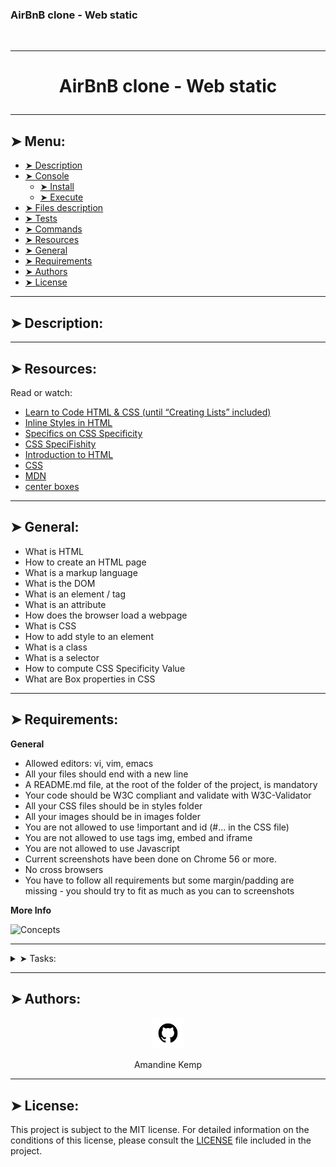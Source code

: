 ### AirBnB clone - Web static

<p align="center">
    <img [AirBnB clone - Web static] src="">
</p>

----------

# <p align="center">AirBnB clone - Web static</p>

----------

## ➤ Menu:

* [➤ Description]()
* [➤ Console]()
  * [➤ Install]()
  * [➤ Execute]()
* [➤ Files description]()
* [➤ Tests]()
* [➤ Commands]()
* [➤ Resources]()
* [➤ General]()
* [➤ Requirements]()
* [➤ Authors]()
* [➤ License]()

----------

## ➤ Description:



----------

## ➤ Resources:
Read or watch:

* [Learn to Code HTML & CSS (until “Creating Lists” included)](https://intranet.hbtn.io/rltoken/9P868D9X6hKF-iPeuTjUMA)
* [Inline Styles in HTML](https://intranet.hbtn.io/rltoken/3w80rVNNceP13m7D52ma3Q)
* [Specifics on CSS Specificity](https://intranet.hbtn.io/rltoken/miNTDX58opEBx0EbOWPySw)
* [CSS SpeciFishity](https://intranet.hbtn.io/rltoken/sOpKz-qSh9sD3tEcidcgDw)
* [Introduction to HTML](https://intranet.hbtn.io/rltoken/Jrc0YlYYAry_aRJBZB5v2Q)
* [CSS](https://intranet.hbtn.io/rltoken/mq0A1qZJs8J0SE5xyxODzg)
* [MDN](https://intranet.hbtn.io/rltoken/8AWCJcUwO2UK5FFUb7G-iw)
* [center boxes](https://intranet.hbtn.io/rltoken/CWYMpBgaImw4SPgfibG2eQ)

----------

## ➤ General:

* What is HTML
* How to create an HTML page
* What is a markup language
* What is the DOM
* What is an element / tag
* What is an attribute
* How does the browser load a webpage
* What is CSS
* How to add style to an element
* What is a class
* What is a selector
* How to compute CSS Specificity Value
* What are Box properties in CSS

----------

## ➤ Requirements:

**General**

* Allowed editors: vi, vim, emacs
* All your files should end with a new line
* A README.md file, at the root of the folder of the project, is mandatory
* Your code should be W3C compliant and validate with W3C-Validator
* All your CSS files should be in styles folder
* All your images should be in images folder
* You are not allowed to use !important and id (#... in the CSS file)
* You are not allowed to use tags img, embed and iframe
* You are not allowed to use Javascript
* Current screenshots have been done on Chrome 56 or more.
* No cross browsers
* You have to follow all requirements but some margin/padding are missing - you should try to fit as much as you can to screenshots

**More Info**

![Concepts](https://s3.eu-west-3.amazonaws.com/hbtn.intranet.project.files/concepts/74/hbnb_step1.png)

----------
<details>
<summary> ➤ Tasks:</summary>

### 0. Inline styling

Write an HTML page that displays a header and a footer.

Layout:

* Body:
 * no margin
 * no padding
* Header:
 * background color #FF0000 (red)
 * height: 70px
 * width: 100%

* Footer:
 * background color #00FF00 (green)
 * height: 60px
 * width: 100%
 * text Holberton School center vertically and horizontally
 * always at the bottom at the page

* Requirements:

* You must use the header and footer tags
* You are not allowed to import any files
* You are not allowed to use the style tag in the head tag
* Use inline styling for all your tags

![medias](https://s3.eu-west-3.amazonaws.com/hbtn.intranet/uploads/medias/2020/9/939d6b9448e63776610d05d2226aa8985209ee4d.png?X-Amz-Algorithm=AWS4-HMAC-SHA256&X-Amz-Credential=AKIA4MYA5JM5DUTZGMZG%2F20240315%2Feu-west-3%2Fs3%2Faws4_request&X-Amz-Date=20240315T084513Z&X-Amz-Expires=86400&X-Amz-SignedHeaders=host&X-Amz-Signature=0891bb3792eae5d917daaa6c6c1ed7eef99e51ccc1659e08aa4b6cdf886f74d4)


Repo:

* GitHub repository: holbertonschool-AirBnB_clone
* Directory: web_static
* File: 0-index.html
Please review your task manually with the following checklist
 
### 1. Head styling

Write an HTML page that displays a header and a footer by using the style tag in the head tag (same as 0-index.html)

Requirements:

* You must use the header and footer tags
* You are not allowed to import any files
* No inline styling
* You must use the style tag in the head tag

The layout must be exactly the same as 0-index.html

Repo:

* GitHub repository: holbertonschool-AirBnB_clone
* Directory: web_static
* File: 1-index.html

Please review your task manually with the following checklist

### 2. CSS files

Write an HTML page that displays a header and a footer by using CSS files (same as 1-index.html)

Requirements:

* You must use the header and footer tags
* No inline styling
* You must have 3 CSS files:
 * styles/2-common.css: for global style (i.e. the body style)
 * styles/2-header.css: for header style
 * styles/2-footer.css: for footer style

The layout must be exactly the same as 1-index.html

Repo:

* GitHub repository: holbertonschool-AirBnB_clone
* Directory: web_static
* File: 2-index.html, styles/2-common.css, styles/2-header.css, styles/2-footer.css

Please review your task manually with the following checklist

### 3. Zoning done!

Write an HTML page that displays a header and footer by using CSS files (same as 2-index.html)

Layout:

* Common:
 * no margin
 * no padding
 * font color: #484848
 * font size: 14px
 * font family: Circular,"Helvetica Neue",Helvetica,Arial,sans-serif;
 * icon in the browser tab

* Header:
 * background color: white
 * height: 70px
 * width: 100%
 * border bottom 1px #CCCCCC
 * logo align on left and center vertically (20px space at the left)

* Footer:
 * background color: white
 * height: 60px
 * width: 100%
 * border top 1px #CCCCCC
 * text Holberton School center vertically and horizontally
 * always at the bottom at the page

Requirements:

* No inline style
* You are not allowed to use the img tag
* You are not allowed to use the style tag in the head tag
* All images must be stored in the images folder
* You must have 3 CSS files:
 * styles/3-common.css: for the global style (i.e body style)
 * styles/3-header.css: for the header style
 * styles/3-footer.css: for the footer style

Repo:

* GitHub repository: holbertonschool-AirBnB_clone
* Directory: web_static
* File: 3-index.html, styles/3-common.css, styles/3-header.css, styles/3-footer.css, images/

![Zoning done!](https://s3.eu-west-3.amazonaws.com/hbtn.intranet/uploads/medias/2020/9/101096090ff2b87a86083d61789d597774400d5d.png?X-Amz-Algorithm=AWS4-HMAC-SHA256&X-Amz-Credential=AKIA4MYA5JM5DUTZGMZG%2F20240315%2Feu-west-3%2Fs3%2Faws4_request&X-Amz-Date=20240315T084513Z&X-Amz-Expires=86400&X-Amz-SignedHeaders=host&X-Amz-Signature=d2d8d473cfa75f34fe4b8f78e61b7c6551a8ad297ecf04c9553c258c35b7d146)

Please review your task manually with the following checklist

### 4. Search!

Write an HTML page that displays a header, footer and a filters box with a search button.

Layout: (based on 3-index.html)

* Container:
 * between header and footer tags, add a div:
  * class name: container
  * max width 1000px
  * margin top and bottom 30px - it should be 30px under the bottom of the header (screenshot)
  * center horizontally

* Filter section:
 * tag section
 * class name filters
 * inside the .container
 * background color white
 * height: 70px
 * width: 100% of the container
 * border 1px #DDDDDD with radius 4px

* Button search:
 * tag button
 * text Search
 * inside the section filters
 * font size: 18px
 * background color #FF5A5F
 * text color #FFFFFF
 * height: 48px
 * width: 20% of the section filters
 * no borders
 * border radius: 4px
 * center vertically and at 30px of the right border
 * change opacity to 90% when the mouse is on the button

* Requirements:

* You must use: header, footer, section, button tags
* No inline style
* You are not allowed to use the img tag
* You are not allowed to use the style tag in the head tag
* All images must be stored in the images folder
* You must have 4 CSS files:
 * styles/4-common.css: for the global style (body and .container styles)
 * styles/3-header.css: for the header style
 * styles/3-footer.css: for the footer style
 * styles/4-filters.css: for the filters style

* 4-index.html won’t be W3C valid, don’t worry, it’s temporary

![Search!](https://s3.eu-west-3.amazonaws.com/hbtn.intranet/uploads/medias/2020/9/0fc91d5d4d62955575dc65a93d9823cf4dc72133.png?X-Amz-Algorithm=AWS4-HMAC-SHA256&X-Amz-Credential=AKIA4MYA5JM5DUTZGMZG%2F20240315%2Feu-west-3%2Fs3%2Faws4_request&X-Amz-Date=20240315T084513Z&X-Amz-Expires=86400&X-Amz-SignedHeaders=host&X-Amz-Signature=8a731dfa0b35e9e1476ca2e4e9c7ae0477416af3bc03fc56f6f45f7a73f4df1d)

Repo:

* GitHub repository: holbertonschool-AirBnB_clone
* Directory: web_static
* File: 4-index.html, styles/4-common.css, styles/3-header.css, styles/3-footer.css, styles/4-filters.css, images/

Please review your task manually with the following checklist

### 5. More filters

Write an HTML page that displays a header, footer and a filters box.

Layout: (based on 4-index.html)

* Locations and Amenities filters:
 * tag: div
 * classname: locations for location tag and amenities for the other
 * inside the section filters (same level as the button Search)
 * height: 100% of the section filters
 * width: 25% of the section filters
 * border right #DDDDDD 1px only for the first left filter
 * contains a title:
  * tag: h3
  * font weight: 600
  * text States or Amenities
 * contains a subtitle:
  * tag: h4
  * font weight: 400
  * font size: 14px
  * text with fake contents

* Requirements:

* You must use: header, footer, section, button, h3, h4 tags
* No inline style
* You are not allowed to use the img tag
* You are not allowed to use the style tag in the head tag
* All images must be stored in the images folder
* You must have 4 CSS files:
 * styles/4-common.css: for the global style (body and .container styles)
 * styles/3-header.css: for the header style
 * styles/3-footer.css: for the footer style
 * styles/5-filters.css: for the filters style

![More filters](https://s3.eu-west-3.amazonaws.com/hbtn.intranet/uploads/medias/2020/9/63600f1cf5fad5711e6ebba03421fe980d498ec5.png?X-Amz-Algorithm=AWS4-HMAC-SHA256&X-Amz-Credential=AKIA4MYA5JM5DUTZGMZG%2F20240315%2Feu-west-3%2Fs3%2Faws4_request&X-Amz-Date=20240315T084513Z&X-Amz-Expires=86400&X-Amz-SignedHeaders=host&X-Amz-Signature=dc865e7bc756c95f27153ad95eafe398be708543b6cf8c2103b18c12083bee1b)

Repo:

* GitHub repository: holbertonschool-AirBnB_clone
* Directory: web_static
* File: 5-index.html, styles/4-common.css, styles/3-header.css, styles/3-footer.css, styles/5-filters.css, images/

Please review your task manually with the following checklist

### 6. It's (h)over

Write an HTML page that displays a header, footer and a filters box with dropdown.

Layout: (based on 5-index.html)

* Update Locations and Amenities filters to display a contextual dropdown when the mouse is on the filter div:
 * tag ul
 * classname popover
 * text should be fake now
 * inside each div
 * not displayed by default
 * color #FAFAFA
 * width same as the div filter
 * border #DDDDDD 1px with border radius 4px
 * no list display
 * Location filter has 2 levels of ul/li:
  * state -> cities
  * state name must be display in a h2 tag (font size 16px)

Requirements:

* You must use: header, footer, section, button, h3, h4, ul, li tags
* No inline style
* You are not allowed to use the img tag
* You are not allowed to use the style tag in the head tag
* All images must be stored in the images folder
* You must have 4 CSS files:
 * styles/4-common.css: for the global style (body and .container styles)
 * styles/3-header.css: for the header style
 * styles/3-footer.css: for the footer style
 * styles/6-filters.css: for the filters style

 ![It's (h)over(1)](https://s3.eu-west-3.amazonaws.com/hbtn.intranet/uploads/medias/2020/9/2fc49432137a0f660dedf3fd4b3d86449a72bc53.png?X-Amz-Algorithm=AWS4-HMAC-SHA256&X-Amz-Credential=AKIA4MYA5JM5DUTZGMZG%2F20240315%2Feu-west-3%2Fs3%2Faws4_request&X-Amz-Date=20240315T084513Z&X-Amz-Expires=86400&X-Amz-SignedHeaders=host&X-Amz-Signature=a229ac05b38c64ba0020cebe422cc933cfc739dcce42cc7a49d6cd18b68e13bc)
 
 ![It's (h)over(2)](https://s3.eu-west-3.amazonaws.com/hbtn.intranet/uploads/medias/2020/9/5aa1d0291e579abd8fc9876af9b9d089147268e2.png?X-Amz-Algorithm=AWS4-HMAC-SHA256&X-Amz-Credential=AKIA4MYA5JM5DUTZGMZG%2F20240315%2Feu-west-3%2Fs3%2Faws4_request&X-Amz-Date=20240315T084513Z&X-Amz-Expires=86400&X-Amz-SignedHeaders=host&X-Amz-Signature=38d4171cafeecde9a0d662180bee5414669b0065bdcfed1e481c42ebc69d8ff9)

Repo:

* GitHub repository: holbertonschool-AirBnB_clone
* Directory: web_static
* File: 6-index.html, styles/4-common.css, styles/3-header.css, styles/3-footer.css, styles/6-filters.css, images/

Please review your task manually with the following checklist

### 7. Display results

Write an HTML page that displays a header, footer, a filters box with dropdown and results.

Layout: (based on 6-index.html)

* Add Places section:
 * tag: section
 * classname: places
 * same level as the filters section, inside .container
 * contains a title:
  * tag: h1
  * text: Places
  * align in the top left
  * font size: 30px
 * contains multiple “Places” as listing (horizontal or vertical) describe by:
  * tag: article
  * width: 390px
  * padding and margin 20px
  * border #FF5A5F 1px with radius 4px
  * contains the place name:
   * tag: h2
  * font size: 30px
  * center horizontally

Requirements:

* You must use: header, footer, section, article, button, h1, h2, h3, h4, ul, li tags
* No inline style
* You are not allowed to use the img tag
* You are not allowed to use the style tag in the head tag
* All images must be stored in the images folder
* You must have 5 CSS files:
 * styles/4-common.css: for the global style (i.e. body and .container styles)
 * styles/3-header.css: for the header style
 * styles/3-footer.css: for footer style
 * styles/6-filters.css: for the filters style
 * styles/7-places.css: for the places style


Repo:

* GitHub repository: holbertonschool-AirBnB_clone
* Directory: web_static
* File: 7-index.html, styles/4-common.css, styles/3-header.css, styles/3-footer.css, styles/6-filters.css, styles/7-places.css, images/

Please review your task manually with the following checklist

### 8. More details

Write an HTML page that displays a header, a footer, a filter box (dropdown list) and the result of the search.

Layout: (based on 7-index.html)

Add more information to a Place article:

* Price by night:
 * tag: div
 * classname: price_by_night
 * same level as the place name
 * font color: #FF5A5F
 * border: #FF5A5F 4px rounded
 * min width: 60px
 * height: 60px
 * font size: 30px
 * align: the top right (with space)

* Information section:
 * tag: div
 * classname: information
 * height: 80px
 * border: top and bottom #DDDDDD 1px
 * contains (align vertically):
  * Number of guests:
   * tag: div
   * classname: max_guest
   * width: 100px
   * fake text
   * icon
  * Number of bedrooms:
   * tag: div
   * classname: number_rooms
   * width: 100px
   * fake text
   * icon
  * Number of bathrooms:
   * tag: div
   * classname: number_bathrooms
   * width: 100px
   * fake text
   * icon
* User section:
 * tag: div
 * classname: user
 * text Owner: <fake text>
 * Owner text should be in bold
* Description section:
 * tag: div
 * classname: description

Requirements:

* You must use: header, footer, section, article, button, h1, h2, h3, h4, ul, li tags
* No inline style
* You are not allowed to use the img tag
* You are not allowed to use the style tag in the head tag
* All images must be stored in the images folder
* You must have 5 CSS files:
 * styles/4-common.css: for the global style (i.e. body and .container styles)
 * styles/3-header.css: for the header style
 * styles/3-footer.css: for the footer style
 * styles/6-filters.css: for the filters style
 * styles/8-places.css: for the places style

 ![More details](https://s3.eu-west-3.amazonaws.com/hbtn.intranet/uploads/medias/2020/9/f47a405fccad371100ff9665dae9b3a84a471e62.png?X-Amz-Algorithm=AWS4-HMAC-SHA256&X-Amz-Credential=AKIA4MYA5JM5DUTZGMZG%2F20240315%2Feu-west-3%2Fs3%2Faws4_request&X-Amz-Date=20240315T084513Z&X-Amz-Expires=86400&X-Amz-SignedHeaders=host&X-Amz-Signature=165e5c3c4dcbdeb49f9e8abb13b75c458063654937d191cec6c837a797867b65)


Repo:

* GitHub repository: holbertonschool-AirBnB_clone
* Directory: web_static
* File: 8-index.html, styles/4-common.css, styles/3-header.css, styles/3-footer.css, styles/6-filters.css, styles/8-places.css, images/

</details>

----------

## ➤ Authors:

<p align="center">
<a href="https://github.com/amandinekemp">
 <img src="https://github.com/Khadaassi/holbertonschool-AirBnB_clone/raw/main/logo_github.png?raw=true" />
</a> 
<p align="center">Amandine Kemp</p>

----------

## ➤ License:
This project is subject to the MIT license. For detailed information on the conditions of this license, please consult the [LICENSE](https://github.com/Khadaassi/holbertonschool-AirBnB_clone/blob/main/LICENSE) file included in the project.